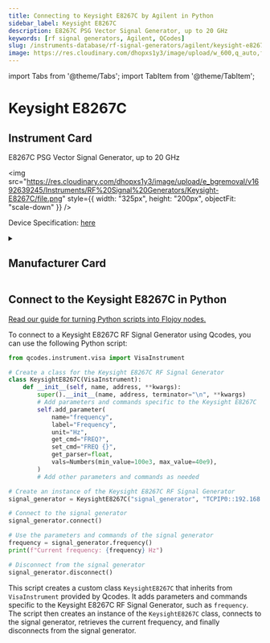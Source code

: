 ```yaml
---
title: Connecting to Keysight E8267C by Agilent in Python
sidebar_label: Keysight E8267C
description: E8267C PSG Vector Signal Generator, up to 20 GHz
keywords: [rf signal generators, Agilent, QCodes]
slug: /instruments-database/rf-signal-generators/agilent/keysight-e8267c
image: https://res.cloudinary.com/dhopxs1y3/image/upload/w_600,q_auto,f_auto/e_bgremoval/v1692639245/Instruments/RF%20Signal%20Generators/Keysight-E8267C/file.jpng
---
```


import Tabs from '@theme/Tabs';
import TabItem from '@theme/TabItem';

# Keysight E8267C

## Instrument Card

<div className="flex">

<div>

E8267C PSG Vector Signal Generator, up to 20 GHz

</div>

<img src="https://res.cloudinary.com/dhopxs1y3/image/upload/e_bgremoval/v1692639245/Instruments/RF%20Signal%20Generators/Keysight-E8267C/file.png" style={{ width: "325px", height: "200px", objectFit: "scale-down" }} />

</div>

<div className="flex text-center">

<p>Device Specification: <a target="\_blank" href="/instruments-database/all-instruments/">here</a></p>

</div>

<details style={{ marginTop: "15px"}}>
<summary><h2>Manufacturer Card</h2></summary>

<img src="https://res.cloudinary.com/dhopxs1y3/image/upload/v1692126006/Instruments/Vendor%20Logos/Agilent.png" style={{ width: "100%", height: "170px",objectFit: "scale-down" }} />

Keysight Technologies, or Keysight, is an American company that manufactures electronics test and measurement equipment and software.

<ul>
  <li>Headquarters: USA</li>
  <li>Yearly Revenue (millions, USD): 5420.0</li>
  <li>Vendor Website: <a href="https://www.keysight.com/us/en/home.html">here</a></li>
</ul>
</details>

## Connect to the Keysight E8267C in Python

[Read our guide for turning Python scripts into Flojoy nodes.](https://docs.flojoy.ai/custom-nodes/creating-custom-node/)
<Tabs>
<TabItem value="QCodes" label="QCodes">

To connect to a Keysight E8267C RF Signal Generator using Qcodes, you can use the following Python script:

```python
from qcodes.instrument.visa import VisaInstrument

# Create a class for the Keysight E8267C RF Signal Generator
class KeysightE8267C(VisaInstrument):
    def __init__(self, name, address, **kwargs):
        super().__init__(name, address, terminator="\n", **kwargs)
        # Add parameters and commands specific to the Keysight E8267C
        self.add_parameter(
            name="frequency",
            label="Frequency",
            unit="Hz",
            get_cmd="FREQ?",
            set_cmd="FREQ {}",
            get_parser=float,
            vals=Numbers(min_value=100e3, max_value=40e9),
        )
        # Add other parameters and commands as needed

# Create an instance of the Keysight E8267C RF Signal Generator
signal_generator = KeysightE8267C("signal_generator", "TCPIP0::192.168.1.1::INSTR")

# Connect to the signal generator
signal_generator.connect()

# Use the parameters and commands of the signal generator
frequency = signal_generator.frequency()
print(f"Current frequency: {frequency} Hz")

# Disconnect from the signal generator
signal_generator.disconnect()
```

This script creates a custom class `KeysightE8267C` that inherits from `VisaInstrument` provided by Qcodes. It adds parameters and commands specific to the Keysight E8267C RF Signal Generator, such as `frequency`. The script then creates an instance of the `KeysightE8267C` class, connects to the signal generator, retrieves the current frequency, and finally disconnects from the signal generator.

</TabItem>
</Tabs>